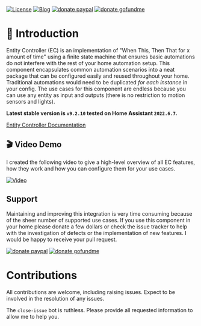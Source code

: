 [![License](https://img.shields.io/github/license/danobot/entity-controller.svg?style=flat-square)](https://github.com/danobot/entity-controller/blob/develop/COPYING)
[![Blog](https://img.shields.io/badge/blog-The%20Budget%20Smart%20Home-orange?style=flat-square)](https://danielbkr.net/?utm_source=github&utm_medium=badge&utm_campaign=entity-controller)
[![donate paypal](https://img.shields.io/badge/donate-PayPal-blue.svg?style=flat-square)](https://paypal.me/danielb160)
[![donate gofundme](https://img.shields.io/badge/donate-GoFundMe-orange?style=flat-square)](https://gofund.me/7a2487d5)


# :wave: Introduction
Entity Controller (EC) is an implementation of "When This, Then That for x amount of time" using a finite state machine that ensures basic automations do not interfere with the rest of your home automation setup. This component encapsulates common automation scenarios into a neat package that can be configured easily and reused throughout your home. Traditional automations would need to be duplicated _for each instance_ in your config. The use cases for this component are endless because you can use any entity as input and outputs (there is no restriction to motion sensors and lights).

**Latest stable version is `v9.2.10` tested on Home Assistant `2022.6.7`.**

[Entity Controller Documentation](https://danobot.github.io/ec-docs/)

## :clapper: Video Demo
I created the following video to give a high-level overview of all EC features, how they work and how you can configure them for your use cases.

[![Video](images/video_thumbnail.png)](https://youtu.be/HJQrA6sFlPs)

## Support
Maintaining and improving this integration is very time consuming because of the sheer number of supported use cases. If you use this component in your home please donate a few dollars or check the issue tracker to help with the investigation of defects or the implementation of new features. I would be happy to receive your pull request.

[![donate paypal](https://img.shields.io/badge/donate-PayPal-blue.svg?style=flat-square)](https://paypal.me/danielb160)
[![donate gofundme](https://img.shields.io/badge/donate-GoFundMe-orange?style=flat-square)](https://gofund.me/7a2487d5)

# Contributions
All contributions are welcome, including raising issues. Expect to be involved in the resolution of any issues. 

The `close-issue` bot is ruthless. Please provide all requested information to allow me to help you.



